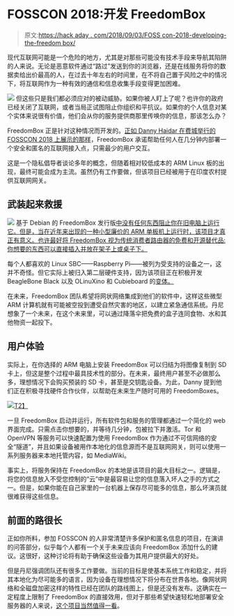 # FOSSCON 2018:开发 FreedomBox

> 原文:[https://hack aday . com/2018/09/03/FOSS con-2018-developing-the-freedom box/](https://hackaday.com/2018/09/03/fosscon-2018-developing-the-freedombox/)

现代互联网可能是一个危险的地方，尤其是对那些可能没有技术手段来导航其陷阱的人来说。无论是恶意软件通过“路过”发送到你的浏览器，还是在线服务将你的数据卖给出价最高的人，在过去十年左右的时间里，在不将自己置于风险之中的情况下，将互联网作为一种有效的通信和信息收集手段变得更加困难。

[![](../Images/89a2b83091b346c18838b40ff74d683f.png)](https://hackaday.com/wp-content/uploads/2018/08/freebox_danny.jpg) 但这些只是我们都必须应对的被动威胁。如果你被人盯上了呢？也许你的政府已经关闭了互联网，或者当局正试图阻止你组织和平抗议。如果你的个人信息对某个实体来说很有价值，他们会从你的服务提供商那里传唤你的信息，那该怎么办？

FreedomBox 正是针对这种情况而开发的。[正如 Danny Haidar 在费城举行的 FOSSCON 2018 上展示的那样](https://fosscon.us/node/12746)，FreedomBox 承诺帮助任何人在几分钟内部署一个安全和匿名的互联网接入点，只需最少的用户交互。

这是一个隐私倡导者谈论多年的概念，但随着相对较低成本的 ARM Linux 板的出现，最终可能会成为主流。虽然仍有工作要做，但该项目已经被用于在印度农村提供互联网网关。

## 武装起来救援

[![](../Images/44bc72e6704bac1dee4e44cd87a6e635.png)](https://hackaday.com/wp-content/uploads/2018/08/freebox_hardware.jpg) 基于 Debian 的 FreedomBox 发行版[中没有任何东西阻止你在旧电脑上运行它。但是，当在近年来出现的一种小型廉价的 ARM 单板机上运行时，该项目才真正有意义。也许最好将 FreedomBox 视为传统消费者路由器的免费和开源替代品:你想要的东西可以直接插入并放在架子上或桌子下。](https://salsa.debian.org/freedombox-team/)

每个人都喜欢的 Linux SBC——Raspberry Pi——被列为受支持的设备之一，这并不奇怪。但它实际上被归入第二层硬件支持，因为该项目正在积极开发 BeagleBone Black 以及 OLinuXino 和 Cubieboard 的[变体。](https://hackaday.com/2012/08/01/olinuxino-booting-android/)

在未来，FreedomBox 团队希望将网状网络集成到他们的软件中，这样这些微型 ARM 计算机就有可能被空投到遭受自然灾害的地区，以建立紧急通信系统。丹尼想象了一个未来，在这个未来里，可以通过降落伞把免费的盒子连同食物、水和其他物资一起投下。

## 用户体验

实际上，在你选择的 ARM 电脑上安装 FreedomBox 可以归结为将图像复制到 SD 卡上，但这是整个过程中最具技术性的部分。在未来，最终用户甚至不必做那么多，理想情况下会购买预装的 SD 卡，甚至是交钥匙设备。为此，Danny 提到他们正在积极寻找硬件合作伙伴，以帮助在未来生产随时可用的 FreedomBoxes。

[![](../Images/21610f51069c8d26c6cd732a1ff8e17a.png)T2】](https://hackaday.com/wp-content/uploads/2018/08/freebox_ui.png)

一旦 FreedomBox 启动并运行，所有软件包和服务的管理都通过一个简化的 web 界面完成。只需点击你想要的，并等待几分钟，包被拉下并激活。Tor 和 OpenVPN 等服务可以快速配置为使用 FreedomBox 作为通过不可信网络的安全“隧道”，并且如果设备被用作本地化的信息源而不是互联网网关，则可以使用一系列服务器来本地托管内容，如 MediaWiki。

事实上，将服务保持在 FreedomBox 的本地是该项目的最大目标之一。逻辑是，将您的信息放入不受您控制的“云”中是最容易让您的信息落入坏人之手的方式之一。但是，如果你能在自己家里的一台机器上保存尽可能多的信息，那么坏演员就很难获得这些信息。

## 前面的路很长

正如你所料，参加 FOSSCON 的人非常清楚许多保护和匿名信息的项目，在演讲的问答部分，似乎每个人都有一个关于未来应该向 FreedomBox 添加什么的建议。这很好，这种讨论将有助于确保这些设备为其用户提供最大的好处。

但是丹尼强调团队还有很多工作要做。当前的目标是使基本系统工作和稳定，并将其本地化为尽可能多的语言，因为设备在理想情况下将分布在世界各地。像网状网络和全磁盘加密这样的特性已经在团队的路线图上，但是还没有发布。这确实在一定程度上限制了 FreedomBox 的直接效用，但对于那些希望快速轻松地部署安全服务器的人来说，[这个项目当然值得一看](https://freedombox.org/)。